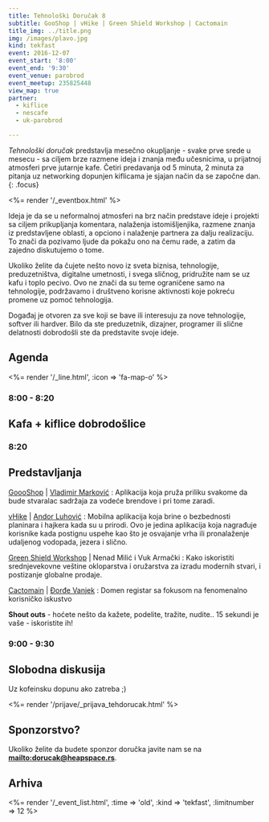 ```yaml
---
title: Tehnološki Doručak 8
subtitle: GooShop | vHike | Green Shield Workshop | Cactomain
title_img: ../title.png
img: /images/plavo.jpg
kind: tekfast
event: 2016-12-07
event_start: '8:00'
event_end: '9:30'
event_venue: parobrod
event_meetup: 235825448
view_map: true
partner:
  - kiflice
  - nescafe
  - uk-parobrod

---
```


_Tehnološki doručak_ predstavlja mesečno okupljanje - svake prve srede u mesecu -
sa ciljem brze razmene ideja i znanja među učesnicima, u prijatnoj atmosferi prve
jutarnje kafe. Četiri predavanja od 5 minuta, 2 minuta za pitanja uz networking
dopunjen kiflicama je sjajan način da se započne dan.
{: .focus}

<%= render '/_eventbox.html' %>

Ideja je da se u neformalnoj atmosferi na brz način predstave ideje i projekti sa ciljem
prikupljanja komentara, nalaženja istomišljenjika, razmene znanja iz
predstavljene oblasti, a opciono i nalaženje partnera za dalju realizaciju. To
znači da pozivamo ljude da pokažu ono na čemu rade, a zatim da zajedno
diskutujemo o tome.

Ukoliko želite da čujete nešto novo iz sveta biznisa, tehnologije,
preduzetništva, digitalne umetnosti, i svega sličnog, pridružite nam se uz kafu
i toplo pecivo. Ovo ne znači da su teme ograničene samo na tehnologije, podržavamo i
društveno korisne aktivnosti koje pokreću promene uz pomoć tehnologija.

Događaj je otvoren za sve koji se bave ili interesuju za nove tehnologije,
softver ili hardver. Bilo da ste preduzetnik, dizajner, programer ili slične
delatnosti dobrodošli ste da predstavite svoje ideje.




## Agenda

<div class="agenda" markdown="1">
<%= render '/_line.html', :icon => 'fa-map-o' %>

### 8:00 - 8:20

## Kafa + kiflice dobrodošlice

### 8:20

## Predstavljanja

[GoooShop](http://www.goooshop.com/website/index) | [Vladimir Marković](https://rs.linkedin.com/in/vladimir-markovic-86696818)
: Aplikacija koja pruža priliku svakome da bude stvaralac sadržaja za vodeće brendove i pri tome zaradi.

[vHike](http://vhike.co/) | [Andor Luhović](https://rs.linkedin.com/in/luhovic)
: Mobilna aplikacija koja brine o bezbednosti planinara i hajkera kada su u prirodi. Ovo je jedina aplikacija koja nagrađuje korisnike kada postignu uspehe kao što je osvajanje vrha ili pronalaženje udaljenog vodopada, jezera i slično.

[Green Shield Workshop](http://gsworkshop.com/) | Nenad Milić i Vuk Armački
: Kako iskoristiti srednjevekovne veštine okloparstva i oružarstva za izradu modernih stvari, i postizanje globalne prodaje.

[Cactomain](https://cactomain.co/) | [Đorđe Vanjek](http://djordjevanjek.com/)
: Domen registar sa fokusom na fenomenalno korisničko iskustvo

**Shout outs** - hoćete nešto da kažete, podelite, tražite, nudite.. 15 sekundi je vaše - iskoristite ih!



### 9:00 - 9:30

## Slobodna diskusija

Uz kofeinsku dopunu ako zatreba ;)

</div>




<%= render '/prijave/_prijava_tehdorucak.html' %>



## Sponzorstvo?

Ukoliko želite da budete sponzor doručka javite nam se na **<mailto:dorucak@heapspace.rs>**.

## Arhiva

<%= render '/_event_list.html', :time => 'old', :kind => 'tekfast', :limitnumber => 12 %>

